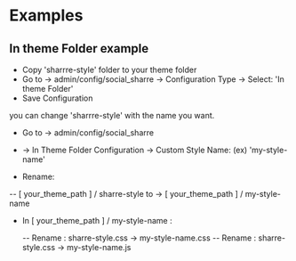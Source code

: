 # Examples

## In theme Folder example

- Copy 'sharrre-style' folder to your theme folder
- Go to -> admin/config/social_sharre -> Configuration Type -> Select: 'In theme Folder' 
- Save Configuration
 
you can change 'sharrre-style' with the name you want.

- Go to -> admin/config/social_sharre
- -> In Theme Folder Configuration -> Custom Style Name: (ex) 'my-style-name'
 
 - Rename:
  
 -- [ your_theme_path ] / sharre-style   to ->   [ your_theme_path ] / my-style-name
 
 - In [ your_theme_path ] / my-style-name :
   
   -- Rename : sharre-style.css  -> my-style-name.css
   -- Rename : sharre-style.css -> my-style-name.js

